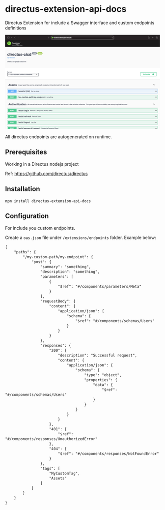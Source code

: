 # directus-extension-api-docs

Directus Extension for include a Swagger interface and custom endpoints definitions

![workspace](assets/swagger.png)

All directus endpoints are autogenerated on runtime.

## Prerequisites

Working in a Directus nodejs project

Ref: https://github.com/directus/directus

## Installation

    npm install directus-extension-api-docs

## Configuration

For include you custom endpoints.

Create a `oas.json` file under `/extensions/endpoints` folder.
Example below:

```
{
    "paths": {
        "/my-custom-path/my-endpoint": {
            "post": {
                "summary": "something",
                "description": "something",
                "parameters": [
                    {
                        "$ref": "#/components/parameters/Meta"
                    }
                ],
                "requestBody": {
                    "content": {
                        "application/json": {
                            "schema": {
                                "$ref": "#/components/schemas/Users"
                            }
                        }
                    }
                },
                "responses": {
                    "200": {
                        "description": "Successful request",
                        "content": {
                            "application/json": {
                                "schema": {
                                    "type": "object",
                                    "properties": {
                                        "data": {
                                            "$ref": "#/components/schemas/Users"
                                        }
                                    }
                                }
                            }
                        }
                    },
                    "401": {
                        "$ref": "#/components/responses/UnauthorizedError"
                    },
                    "404": {
                        "$ref": "#/components/responses/NotFoundError"
                    }
                },
                "tags": [
                    "MyCustomTag",
                    "Assets"
                ]
            }
        }
    }
}
```
